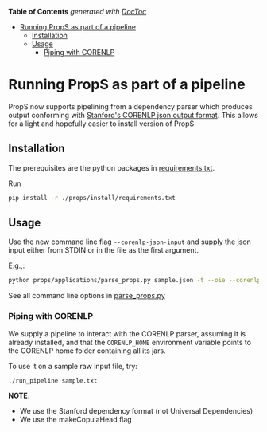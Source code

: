<!-- START doctoc generated TOC please keep comment here to allow auto update -->
<!-- DON'T EDIT THIS SECTION, INSTEAD RE-RUN doctoc TO UPDATE -->
**Table of Contents**  *generated with [DocToc](https://github.com/thlorenz/doctoc)*

- [Running PropS as part of a pipeline](#running-props-as-part-of-a-pipeline)
  - [Installation](#installation)
  - [Usage](#usage)
    - [Piping with CORENLP](#piping-with-corenlp)

<!-- END doctoc generated TOC please keep comment here to allow auto update -->

# Running PropS as part of a pipeline

PropS now supports pipelining from a dependency parser which produces output
conforming with [Stanford's CORENLP json output format](https://stanfordnlp.github.io/CoreNLP/cmdline.html).
This allows for a light and hopefully easier to install version of PropS

## Installation

The prerequisites are the python packages in [requirements.txt](props/install/requirements.txt).

Run

```bash
pip install -r ./props/install/requirements.txt
```

## Usage
Use the new command line flag ```--corenlp-json-input``` and supply the json input either from STDIN or in 
the file as the first argument.

E.g.,:

```bash
python props/applications/parse_props.py sample.json -t --oie --corenlp-json-input
```

See all command line options in [parse_props.py](props/applications/parse_props.py)

### Piping with CORENLP

We supply a pipeline to interact with the CORENLP parser, assuming it is already installed, and that the
```CORENLP_HOME``` environment variable points to the CORENLP home folder containing all its jars.

To use it on a sample raw input file, try:
```
./run_pipeline sample.txt
```

**NOTE**:
* We use the Stanford dependency format (not Universal Dependencies)
* We use the makeCopulaHead flag





